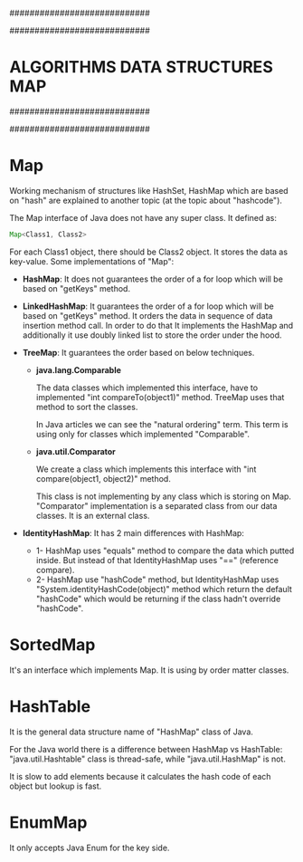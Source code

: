 ############################

############################
# ALGORITHMS DATA STRUCTURES MAP
############################

############################

# Map
Working mechanism of structures like HashSet, HashMap which are based on "hash" are explained to another topic (at the topic about "hashcode").

The Map interface of Java does not have any super class. It defined as:

```java
Map<Class1, Class2>
```

For each Class1 object, there should be Class2 object. It stores the data as key-value. Some implementations of "Map":

- __HashMap__: It does not guarantees the order of a for loop which will be based on "getKeys" method.

- __LinkedHashMap__: It guarantees the order of a for loop which will be based on "getKeys" method. It orders the data in sequence of data insertion method call. In order to do that It implements the HashMap and additionally it use doubly linked list to store the order under the hood.

- __TreeMap__: It guarantees the order based on below techniques.

  - __java.lang.Comparable__

    The data classes which implemented this interface, have to implemented "int compareTo(object1)" method. TreeMap uses that method to sort the classes.

    In Java articles we can see the "natural ordering" term. This term is using only for classes which implemented "Comparable".

  - __java.util.Comparator__
  
    We create a class which implements this interface with "int compare(object1, object2)" method.
    
    This class is not implementing by any class which is storing on Map. "Comparator" implementation is a separated class from our data classes. It is an external class.

- __IdentityHashMap__: It has 2 main differences with HashMap:
  - 1- HashMap uses "equals" method to compare the data which putted inside. But instead of that IdentityHashMap uses "==" (reference compare).
  - 2- HashMap use "hashCode" method, but IdentityHashMap uses "System.identityHashCode(object)" method which return the default "hashCode" which would be returning if the class hadn't override "hashCode".

# SortedMap
It's an interface which implements Map. It is using by order matter classes.

# HashTable
It is the general data structure name of "HashMap" class of Java.

For the Java world there is a difference between HashMap vs HashTable: "java.util.Hashtable" class is thread-safe, while "java.util.HashMap" is not.

It is slow to add elements because it calculates the hash code of each object but lookup is fast.

# EnumMap
It only accepts Java Enum for the key side.
